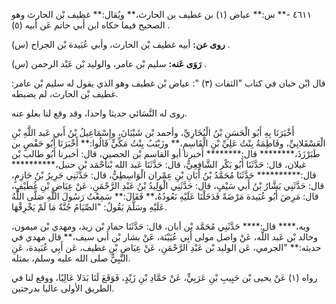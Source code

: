 ٤٦١١ -** س:** عياض (١) بن غطيف بن الحارث،** ويُقال:** غظيف بْن الحارث وهو الصحيح فيما حكاه ابن أَبي حاتم عَن أبيه (٥) .

**روى عن:** أبيه غطيف بْن الحارث، وأبي عُبَيدة بْن الجراح (س) .

**رَوَى عَنه:** سليم بْن عامر، والوليد بْن عَبْد الرحمن (س) .

قال ابْن حبان في كتاب "الثقات (٣) ": عياض بْن غطيف وهو الذي يقول له سليم بْن عامر: غطيف بْن الحارث، لم يضبطه.

روى له النَّسَائي حديثا واحدا، وقد وقع لنا بعلو عنه.

أَخْبَرَنَا بِهِ أَبُو الْحَسَنِ بْنُ الْبُخَارِيِّ، وأحمد بْن شَيْبَانَ، وإِسْمَاعِيلُ بْنُ أَبي عَبد اللَّهِ بْنِ الْعَسْقَلانِيِّ، وفَاطِمَةُ بِنْتُ عَلِيِّ بْنِ الْقَاسِمِ،** وزَيْنَبُ بِنْتُ مَكِّيٍّ قَالُوا:** أَخْبَرَنَا أَبُو حَفْصٍ بن طَبَرْزَذَ،******** قال:******** أَخبرنا أبو القاسم بْن الحصين، قال: أخبرنا أَبُو طالب بْن غيلان، قال: حَدَّثَنَا أَبُو بَكْر الشَّافِعِيُّ، قال: حَدَّثَنَا عَبد الله بْنأَحْمَد بْن حنبل،********** قال:********** حَدَّثَنَا مُحَمَّدُ بْنُ أَبَانِ بْنِ عِمْران الْوَاسِطِيُّ، قال: حَدَّثَنِي جَرِيرُ بْنُ حَازِمٍ، قال: حَدَّثَنِي بَشَّارُ بْنُ أَبي سَيْفٍ، قال: حَدَّثَنِي الْوَلِيدُ بْنُ عَبْدِ الرَّحْمَنِ، عَنْ عِيَاضِ بْنِ غُطَيْفٍ، قال: مَرِضَ أَبُو عُبَيدة مَرْضَةً فَدَخَلْنَا عَلَيْهِ نَعُودُهُ،** فَقَالَ:** سَمِعْتُ رَسُولَ اللَّهِ صَلَّى اللَّهُ عَلَيْهِ وسَلَّمَ يَقُولُ: "الصِّيَامُ جُنَّةٌ مَا لَمْ يَخْرِقْهَا.

وبه،**** قال:**** حَدَّثَنِي مُحَمَّد بْن أبان، قال: حَدَّثَنَا حماد بْن زيد، ومهدي بْن ميمون، وخالد بْن عَبد اللَّه، عَنْ واصل مولى أَبِي عُيَيْنَة، عَنْ بشار بْن أَبي سيف،** قال مهدي في حديثه:** "الجرمي، عَن الوليد بْن عَبْدِ الرَّحْمَنِ، عَنْ عِيَاضِ بْنِ غطيف، عَن أَبِي عُبَيدة، عَنِ النَّبِيُّ صلى الله عليه وسلم، بمثله.

رواه (١) عَنْ يحيى بْن حَبِيبِ بْنِ عَرَبِيٍّ، عَنْ حَمَّادِ بْنِ زَيْدٍ، فَوَقَعَ لَنَا بَدَلا عَالِيًا، ووقع لنا في الطريق الأولى عاليا بدرجتين.